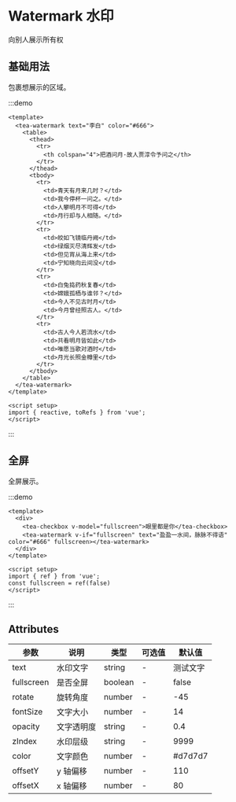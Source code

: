 # Watermark 水印

向别人展示所有权

## 基础用法

包裹想展示的区域。

:::demo

```vue
<template>
  <tea-watermark text="李白" color="#666">
    <table>
      <thead>
        <tr>
          <th colspan="4">把酒问月·故人贾淳令予问之</th>
        </tr>
      </thead>
      <tbody>
        <tr>
          <td>青天有月来几时？</td>
          <td>我今停杯一问之。</td>
          <td>人攀明月不可得</td>
          <td>月行却与人相随。</td>
        </tr>
        <tr>
          <td>皎如飞镜临丹阙</td>
          <td>绿烟灭尽清辉发</td>
          <td>但见宵从海上来</td>
          <td>宁知晓向云间没</td>
        </tr>
        <tr>
          <td>白兔捣药秋复春</td>
          <td>嫦娥孤栖与谁邻？</td>
          <td>今人不见古时月</td>
          <td>今月曾经照古人。</td>
        </tr>
        <tr>
          <td>古人今人若流水</td>
          <td>共看明月皆如此</td>
          <td>唯愿当歌对酒时</td>
          <td>月光长照金樽里</td>
        </tr>
      </tbody>
    </table>
  </tea-watermark>
</template>

<script setup>
import { reactive, toRefs } from 'vue';
</script>

```

:::

## 全屏

全屏展示。

:::demo

```vue
<template>
  <div>
    <tea-checkbox v-model="fullscreen">眼里都是你</tea-checkbox>
    <tea-watermark v-if="fullscreen" text="盈盈一水间，脉脉不得语" color="#666" fullscreen></tea-watermark>
  </div>
</template>

<script setup>
import { ref } from 'vue';
const fullscreen = ref(false)
</script>

```

:::

## Attributes

| 参数    | 说明   | 类型    | 可选值  | 默认值  |
| ------- | ------ | ------- | --------| ------- |
| text    | 水印文字   | string  | - | 测试文字 |
| fullscreen    | 是否全屏   | boolean  | - | false |
| rotate    | 旋转角度   | number  | - | -45 |
| fontSize    | 文字大小   | number  | - | 14 |
| opacity    | 文字透明度   | string  | - | 0.4 |
| zIndex    | 水印层级   | string  | - | 9999 |
| color    | 文字颜色   | number  | - | #d7d7d7 |
| offsetY    | y 轴偏移   | number  | - | 110 |
| offsetX    | x 轴偏移   | number  | - | 80 |
